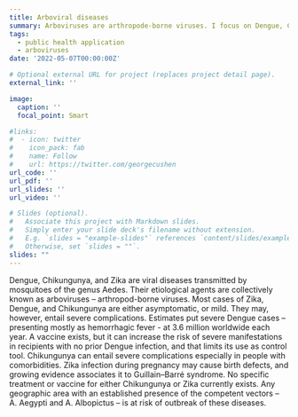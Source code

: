 ```yaml
---
title: Arboviral diseases
summary: Arboviruses are arthropode-borne viruses. I focus on Dengue, Chikungunya, Zika.
tags:
  - public health application
  - arboviruses
date: '2022-05-07T00:00:00Z'

# Optional external URL for project (replaces project detail page).
external_link: ''

image:
  caption: ''
  focal_point: Smart

#links:
#  - icon: twitter
#    icon_pack: fab
#    name: Follow
#    url: https://twitter.com/georgecushen
url_code: ''
url_pdf: ''
url_slides: ''
url_video: ''

# Slides (optional).
#   Associate this project with Markdown slides.
#   Simply enter your slide deck's filename without extension.
#   E.g. `slides = "example-slides"` references `content/slides/example-slides.md`.
#   Otherwise, set `slides = ""`.
slides: ""
---
```


Dengue, Chikungunya, and Zika are viral diseases transmitted by mosquitoes of the genus Aedes. Their etiological agents are collectively known as arboviruses – arthropod-borne viruses. Most cases of Zika, Dengue, and Chikungunya are either asymptomatic, or mild. They may, however, entail severe complications. Estimates put severe Dengue cases – presenting mostly as hemorrhagic fever - at 3.6 million worldwide each year. A vaccine exists, but it can increase the risk of severe manifestations in recipients with no prior Dengue infection, and that limits its use as control tool. Chikungunya can entail severe complications especially in people with comorbidities. Zika infection during pregnancy may cause birth defects, and growing evidence associates it to Guillain–Barré syndrome. No specific treatment or vaccine for either Chikungunya or Zika currently exists. Any geographic area with an established presence of the competent vectors – A. Aegypti and A. Albopictus – is at risk of outbreak of these diseases.
